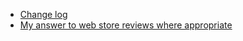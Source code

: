 - [Change log](https://github.com/gorhill/uBlock/wiki/Change-log)
- [My answer to web store reviews where appropriate](https://github.com/gorhill/uBlock/wiki/My-answer-to-web-store-reviews-where-appropriate)